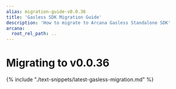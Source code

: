 ```yaml
---
alias: migration-guide-v0.0.36
title: 'Gasless SDK Migration Guide'
description: 'How to migrate to Arcana Gasless Standalone SDK'
arcana:
  root_rel_path: ..
---
```


# Migrating to v0.0.36

{% include "./text-snippets/latest-gasless-migration.md" %}
